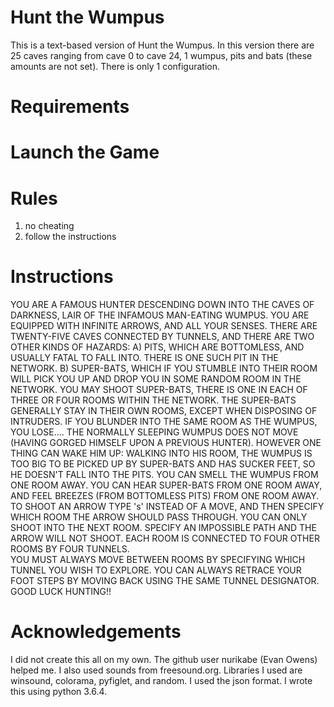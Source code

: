 # Hunt the Wumpus
This is a text-based version of Hunt the Wumpus. In this version there are 25 caves ranging from cave 0 to cave 24, 1 wumpus, pits and bats (these amounts are not set). There is only 1 configuration.

# Requirements

# Launch the Game

# Rules
1. no cheating
2. follow the instructions

# Instructions

YOU ARE A FAMOUS HUNTER DESCENDING DOWN INTO THE CAVES OF DARKNESS,
LAIR OF THE INFAMOUS MAN-EATING WUMPUS.  YOU ARE EQUIPPED WITH INFINITE
ARROWS, AND ALL YOUR SENSES.  THERE ARE TWENTY-FIVE CAVES CONNECTED
BY TUNNELS, AND THERE ARE TWO OTHER KINDS OF HAZARDS:
        A) PITS, WHICH ARE BOTTOMLESS, AND USUALLY FATAL TO FALL
        INTO.  THERE IS ONE SUCH PIT IN THE NETWORK.
        B) SUPER-BATS, WHICH IF YOU STUMBLE INTO THEIR ROOM WILL
        PICK YOU UP AND DROP YOU IN SOME RANDOM ROOM IN THE NETWORK.
        YOU MAY SHOOT SUPER-BATS, THERE IS ONE IN EACH OF THREE OR
        FOUR ROOMS WITHIN THE NETWORK.  THE SUPER-BATS GENERALLY STAY
        IN THEIR OWN ROOMS, EXCEPT WHEN DISPOSING OF INTRUDERS.
IF YOU BLUNDER INTO THE SAME ROOM AS THE WUMPUS, YOU LOSE....
THE NORMALLY SLEEPING WUMPUS DOES NOT MOVE (HAVING GORGED HIMSELF UPON
A PREVIOUS HUNTER).  HOWEVER ONE THING CAN WAKE HIM UP:
        WALKING INTO HIS ROOM,
THE WUMPUS IS TOO BIG TO BE PICKED UP BY SUPER-BATS AND HAS SUCKER FEET, SO HE DOESN'T
FALL INTO THE PITS.
YOU CAN SMELL THE WUMPUS FROM ONE ROOM AWAY. YOU CAN HEAR SUPER-BATS FROM
ONE ROOM AWAY, AND FEEL BREEZES (FROM BOTTOMLESS PITS) FROM ONE ROOM
AWAY.
TO SHOOT AN ARROW TYPE 's' INSTEAD OF A MOVE, AND THEN
SPECIFY WHICH ROOM THE ARROW SHOULD PASS THROUGH. YOU CAN ONLY SHOOT INTO THE NEXT ROOM.
SPECIFY AN IMPOSSIBLE PATH AND THE ARROW WILL NOT SHOOT.
EACH ROOM IS CONNECTED TO FOUR OTHER ROOMS BY FOUR TUNNELS.  
YOU MUST ALWAYS MOVE BETWEEN ROOMS BY SPECIFYING WHICH
TUNNEL YOU WISH TO EXPLORE.  YOU CAN ALWAYS RETRACE YOUR FOOT STEPS
BY MOVING BACK USING THE SAME TUNNEL DESIGNATOR.
                GOOD LUCK HUNTING!!

# Acknowledgements

I did not create this all on my own. The github user nurikabe (Evan Owens) helped me. I also used sounds from freesound.org. Libraries I used are winsound, colorama, pyfiglet, and random. I used the json format. I wrote this using python 3.6.4.
